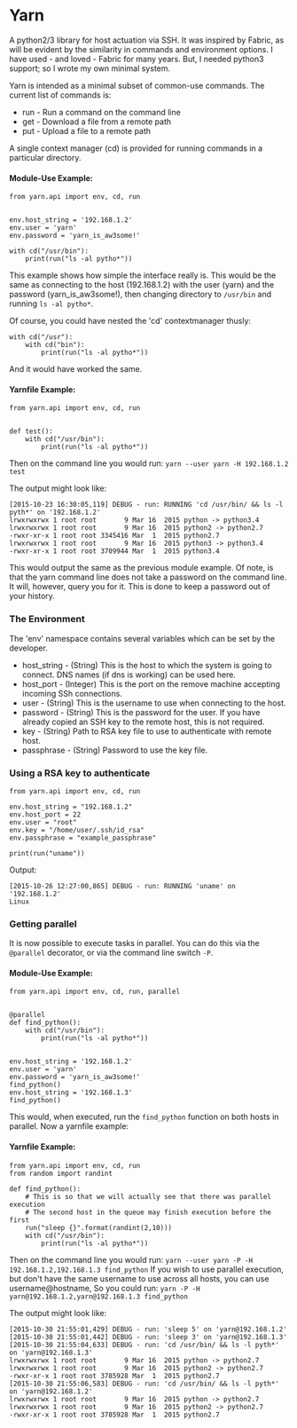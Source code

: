 # Yarn
A python2/3 library for host actuation via SSH.  It was inspired by Fabric, as will be evident by the similarity in commands and environment options.  I have used - and loved - Fabric for many years.  But, I needed python3 support; so I wrote my own minimal system.  


Yarn is intended as a minimal subset of common-use commands.  The current list of commands is:
* run - Run a command on the command line
* get - Download a file from a remote path
* put - Upload a file to a remote path

A single context manager (cd) is provided for running commands in a particular directory.

#### Module-Use Example:
```
from yarn.api import env, cd, run


env.host_string = '192.168.1.2'
env.user = 'yarn'
env.password = 'yarn_is_aw3some!'

with cd("/usr/bin"):
    print(run("ls -al pytho*"))

```


This example shows how simple the interface really is.  This would be the same as connecting to the host (192.168.1.2) with the user (yarn) and the password (yarn_is_aw3some!), then changing directory to ```/usr/bin``` and running ```ls -al pytho*```.  


Of course, you could have nested the 'cd' contextmanager thusly:

```
with cd("/usr"):
    with cd("bin"):
        print(run("ls -al pytho*"))

```

And it would have worked the same.


#### Yarnfile Example:
```
from yarn.api import env, cd, run


def test():
    with cd("/usr/bin"):
        print(run("ls -al pytho*"))

```

Then on the command line you would run:
```yarn --user yarn -H 192.168.1.2 test```

The output might look like:

```
[2015-10-23 16:30:05,119] DEBUG - run: RUNNING 'cd /usr/bin/ && ls -l pyth*' on '192.168.1.2'
lrwxrwxrwx 1 root root       9 Mar 16  2015 python -> python3.4
lrwxrwxrwx 1 root root       9 Mar 16  2015 python2 -> python2.7
-rwxr-xr-x 1 root root 3345416 Mar  1  2015 python2.7
lrwxrwxrwx 1 root root       9 Mar 16  2015 python3 -> python3.4
-rwxr-xr-x 1 root root 3709944 Mar  1  2015 python3.4

```

This would output the same as the previous module example.  Of note, is that the yarn command line does not take a password on the command line.  It will, however, query you for it.  This is done to keep a password out of your history.


### The Environment
The 'env' namespace contains several variables which can be set by the developer.
* host_string - (String) This is the host to which the system is going to connect.  DNS names (if dns is working) can be used here.
* host_port - (Integer) This is the port on the remove machine accepting incoming SSh connections.
* user - (String) This is the username to use when connecting to the host.
* password - (String) This is the password for the user.  If you have already copied an SSH key to the remote host, this is not required.
* key - (String) Path to RSA key file to use to authenticate with remote host.
* passphrase - (String) Password to use the key file.

### Using a RSA key to authenticate

```
from yarn.api import env, cd, run

env.host_string = "192.168.1.2"
env.host_port = 22
env.user = "root"
env.key = "/home/user/.ssh/id_rsa"
env.passphrase = "example_passphrase"

print(run("uname"))

```

Output:

```
[2015-10-26 12:27:00,865] DEBUG - run: RUNNING 'uname' on '192.168.1.2'
Linux
```

### Getting parallel
It is now possible to execute tasks in parallel.  You can do this via the ```@parallel``` decorator, or via the command line switch ```-P```.

#### Module-Use Example:
```
from yarn.api import env, cd, run, parallel


@parallel
def find_python():
    with cd("/usr/bin"):
        print(run("ls -al pytho*"))


env.host_string = '192.168.1.2'
env.user = 'yarn'
env.password = 'yarn_is_aw3some!'
find_python()
env.host_string = '192.168.1.3'
find_python()

```

This would, when executed, run the ```find_python``` function on both hosts in parallel.  Now a yarnfile example:
#### Yarnfile Example:
```
from yarn.api import env, cd, run
from random import randint

def find_python():
    # This is so that we will actually see that there was parallel execution
    # The second host in the queue may finish execution before the first 
    run("sleep {}".format(randint(2,10)))
    with cd("/usr/bin"):
        print(run("ls -al pytho*"))

```

Then on the command line you would run:
```yarn --user yarn -P -H 192.168.1.2,192.168.1.3 find_python```
If you wish to use parallel execution, but don't have the same username to use across all hosts, you can use username@hostname, So you could run:
```yarn -P -H yarn@192.168.1.2,yarn@192.168.1.3 find_python```

The output might look like:

```
[2015-10-30 21:55:01,429] DEBUG - run: 'sleep 5' on 'yarn@192.168.1.2'
[2015-10-30 21:55:01,442] DEBUG - run: 'sleep 3' on 'yarn@192.168.1.3'
[2015-10-30 21:55:04,633] DEBUG - run: 'cd /usr/bin/ && ls -l pyth*' on 'yarn@192.168.1.3'
lrwxrwxrwx 1 root root       9 Mar 16  2015 python -> python2.7
lrwxrwxrwx 1 root root       9 Mar 16  2015 python2 -> python2.7
-rwxr-xr-x 1 root root 3785928 Mar  1  2015 python2.7
[2015-10-30 21:55:06,583] DEBUG - run: 'cd /usr/bin/ && ls -l pyth*' on 'yarn@192.168.1.2'
lrwxrwxrwx 1 root root       9 Mar 16  2015 python -> python2.7
lrwxrwxrwx 1 root root       9 Mar 16  2015 python2 -> python2.7
-rwxr-xr-x 1 root root 3785928 Mar  1  2015 python2.7
```
